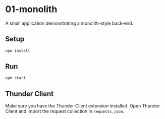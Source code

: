# 01-monolith

A small application demonstrating a monolith-style back-end.

## Setup

```bash
npm install
```

## Run

```bash
npm start
```

## Thunder Client

Make sure you have the Thunder Client extension installed. Open Thunder Client and import the request collection in `requests.json`.
